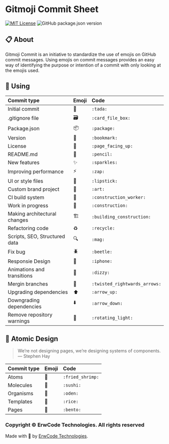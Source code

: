 # Gitmoji Commit Sheet

[![MIT License][mit-license-image]][mit-license-url]
![GitHub package.json version][version-url]

## 📋 About

Gitmoji Commit is an initiative to standardize the use of emojis on GitHub commit messages. Using emojis on commit messages provides an easy way of identifying the purpose or intention of a commit with only looking at the emojis used.


## 🎯 Using

| Commit type                   | Emoji                       | Code                          |
|:------------------------------|:----------------------------|:------------------------------|
| Initial commit                | :tada:                      | `:tada:`                      |
| .gitignore file               | :card_file_box:             | `:card_file_box:`             |
| Package.json                  | :package:                   | `:package:`                   |
| Version                       | :bookmark:                  | `:bookmark:`                  |
| License                       | :page_facing_up:            | `:page_facing_up:`            |
| README.md                     | :pencil:                    | `:pencil:`                    |
| New features                  | :sparkles:                  | `:sparkles:`                  |
| Improving performance         | :zap:                       | `:zap:`                       |
| UI or style files             | :lipstick:                  | `:lipstick:`                  |
| Custom brand project          | :art:                       | `:art:`                       |
| CI build system               | :construction_worker:       | `:construction_worker:`       |
| Work in progress              | :construction:              | `:construction:`              |
| Making architectural changes  | :building_construction:     | `:building_construction:`     |
| Refactoring code              | :recycle:                   | `:recycle:`                   |
| Scripts, SEO, Structured data | :mag:                       | `:mag:`                       |
| Fix bug                       | :beetle:                    | `:beetle:`                    |
| Responsie Design              | :iphone:                    | `:iphone:`                    |
| Animations and transitions    | :dizzy:                     | `:dizzy:`                     |
| Mergin branches               | :twisted_rightwards_arrows: | `:twisted_rightwards_arrows:` |
| Upgrading dependencies        | :arrow_up:                  | `:arrow_up:`                  |
| Downgrading dependencies      | :arrow_down:                | `:arrow_down:`                |
| Remove repository warnings    | :rotating_light:            | `:rotating_light:`            |


## 🍱 Atomic Design

> We’re not designing pages, we’re designing systems of components. — Stephen Hay

| Commit type                   | Emoji                       | Code                          |
|:------------------------------|:----------------------------|:------------------------------|
| Atoms                         | :fried_shrimp:              | `:fried_shrimp:`              |
| Molecules                     | :sushi:                     | `:sushi:`                     |
| Organisms                     | :oden:                      | `:oden:`                      |
| Templates                     | :rice:                      | `:rice:`                      |
| Pages                         | :bento:                     | `:bento:`                     |


### Copyright © ErwCode Technologies. All rights reserved

Made with 💖 by [ErwCode Technologies](https://erwcode.com/).


[mit-license-image]: https://img.shields.io/github/license/erwcode/gitmogi-commit.svg
[mit-license-url]: https://github.com/erwcode/gitmogi-commit/blob/master/LICENSE

[version-url]: https://img.shields.io/github/package-json/v/erwcode/gitmogi-commit.svg?color=red
